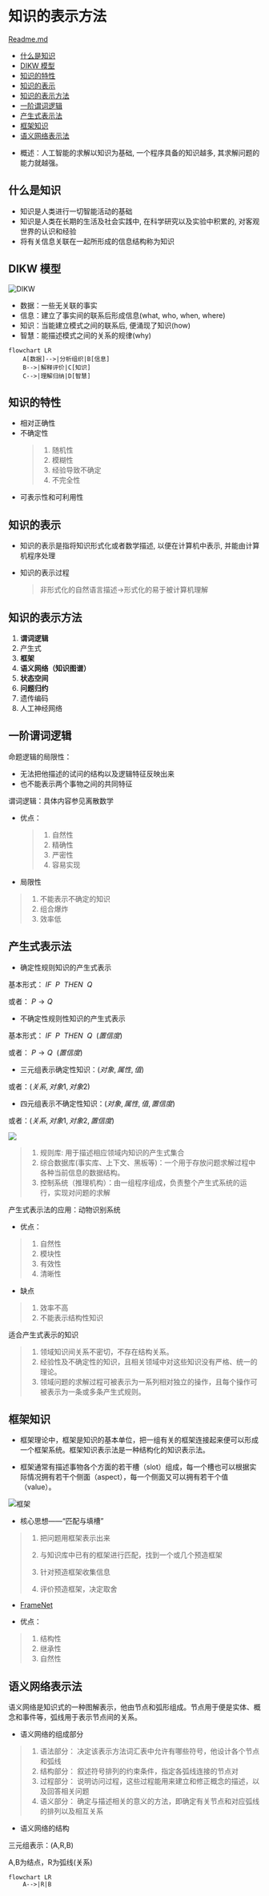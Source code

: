 # 知识的表示方法

[Readme.md](Readme.md)
<!-- vim-markdown-toc GFM -->

* [什么是知识](#什么是知识)
* [DIKW 模型](#dikw-模型)
* [知识的特性](#知识的特性)
* [知识的表示](#知识的表示)
* [知识的表示方法](#知识的表示方法)
* [一阶谓词逻辑](#一阶谓词逻辑)
* [产生式表示法](#产生式表示法)
* [框架知识](#框架知识)
* [语义网络表示法](#语义网络表示法)

<!-- vim-markdown-toc -->
-   概述：人工智能的求解以知识为基础, 一个程序具备的知识越多, 其求解问题的能力就越强。

## 什么是知识

-   知识是人类进行一切智能活动的基础
-   知识是人类在长期的生活及社会实践中, 在科学研究以及实验中积累的, 对客观世界的认识和经验
-   将有关信息关联在一起所形成的信息结构称为知识

## DIKW 模型

![DIKW](img/2021-09-22-18-42-19.png)

-   数据：一些无关联的事实
-   信息：建立了事实间的联系后形成信息(what, who, when, where)
-   知识：当能建立模式之间的联系后, 便涌现了知识(how)
-   智慧：能描述模式之间的关系的规律(why)

```mermaid
flowchart LR
    A[数据]-->|分析组织|B[信息]
    B-->|解释评价|C[知识]
    C-->|理解归纳|D[智慧]
```

## 知识的特性

-   相对正确性
-   不确定性
    > 1.  随机性
    > 2.  模糊性
    > 3.  经验导致不确定
    > 4.  不完全性
-   可表示性和可利用性

## 知识的表示

-   知识的表示是指将知识形式化或者数学描述, 以便在计算机中表示, 并能由计算机程序处理

-   知识的表示过程
    > 非形式化的自然语言描述$\to$形式化的易于被计算机理解

## 知识的表示方法

1. **谓词逻辑**
2. 产生式
3. **框架**
4. **语义网络（知识图谱）**
5. **状态空间**
6. **问题归约**
7. 遗传编码
8. 人工神经网络

## 一阶谓词逻辑

命题逻辑的局限性：

-   无法把他描述的试问的结构以及逻辑特征反映出来
-   也不能表示两个事物之间的共同特征

谓词逻辑：具体内容参见离散数学

-   优点：

    > 1.  自然性
    > 2.  精确性
    > 3.  严密性
    > 4.  容易实现

-   局限性

> 1.  不能表示不确定的知识
> 2.  组合爆炸
> 3.  效率低

## 产生式表示法

-   确定性规则知识的产生式表示

基本形式： $IF\ \ P\ \ THEN\ \ Q$

或者： $P\to Q$

-   不确定性规则性知识的产生式表示

基本形式： $IF\ \ P\ \ THEN\ \ Q\ \ (置信度)$

或者： $P\to Q\ \ (置信度)$

-   三元组表示确定性知识：$(对象,属性,值)$

或者：$(关系,对象1,对象2)$

-   四元组表示不确定性知识：$(对象,属性,值,置信度)$

或者：$(关系,对象1,对象2,置信度)$

![](img/2021-12-15-20-03-10.png)

> 1.  规则库: 用于描述相应领域内知识的产生式集合
> 1.  综合数据库(事实库、上下文、黑板等)：一个用于存放问题求解过程中各种当前信息的数据结构。
> 1.  控制系统（推理机构）：由一组程序组成，负责整个产生式系统的运行，实现对问题的求解

产生式表示法的应用：动物识别系统

-   优点：

> 1.  自然性
> 1.  模块性
> 1.  有效性
> 1.  清晰性

-   缺点

> 1.  效率不高
> 2.  不能表示结构性知识

适合产生式表示的知识

> 1.  领域知识间关系不密切，不存在结构关系。
> 1.  经验性及不确定性的知识，且相关领域中对这些知识没有严格、统一的理论。
> 1.  领域问题的求解过程可被表示为一系列相对独立的操作，且每个操作可被表示为一条或多条产生式规则。

## 框架知识

-   框架理论中，框架是知识的基本单位，把一组有关的框架连接起来便可以形成一个框架系统。框架知识表示法是一种结构化的知识表示法。

-   框架通常有描述事物各个方面的若干槽（slot）组成，每一个槽也可以根据实际情况拥有若干个侧面（aspect），每一个侧面又可以拥有若干个值（value）。

![框架](img/2021-09-23-19-14-50.png)

-   核心思想——“匹配与填槽”

> 1.  把问题用框架表示出来
>
> 2.  与知识库中已有的框架进行匹配，找到一个或几个预造框架
>
> 3.  针对预造框架收集信息
>
> 4.  评价预造框架，决定取舍

-   [FrameNet](https://framenet.icsi.berkeley.edu/fndrupal/)

+ 优点：

>1. 结构性
>1. 继承性
>1. 自然性

## 语义网络表示法

语义网络是知识式的一种图解表示，他由节点和弧形组成。节点用于便是实体、概念和事件等，弧线用于表示节点间的关系。

+ 语义网络的组成部分

>1. 语法部分： 决定该表示方法词汇表中允许有哪些符号，他设计各个节点和弧线
>1. 结构部分： 叙述符号排列的约束条件，指定各弧线连接的节点对
>1. 过程部分： 说明访问过程，这些过程能用来建立和修正概念的描述，以及回答相关问题
>1. 语义部分： 确定与描述相关的意义的方法，即确定有关节点和对应弧线的排列以及相互关系

+ 语义网络的结构

三元组表示：(A,R,B)

A,B为结点，R为弧线(关系)

```mermaid
flowchart LR 
    A-->|R|B
```



